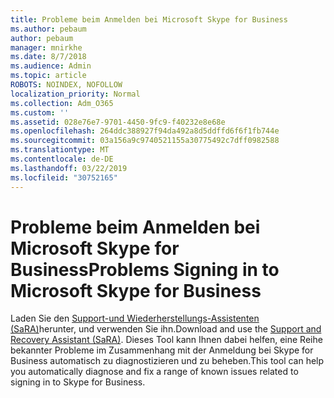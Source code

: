 ```yaml
---
title: Probleme beim Anmelden bei Microsoft Skype for Business
ms.author: pebaum
author: pebaum
manager: mnirkhe
ms.date: 8/7/2018
ms.audience: Admin
ms.topic: article
ROBOTS: NOINDEX, NOFOLLOW
localization_priority: Normal
ms.collection: Adm_O365
ms.custom: ''
ms.assetid: 028e76e7-9701-4450-9fc9-f40232e8e68e
ms.openlocfilehash: 264ddc388927f94da492a8d5ddffd6f6f1fb744e
ms.sourcegitcommit: 03a156a9c9740521155a30775492c7dff0982588
ms.translationtype: MT
ms.contentlocale: de-DE
ms.lasthandoff: 03/22/2019
ms.locfileid: "30752165"
---
```

# <a name="problems-signing-in-to-microsoft-skype-for-business"></a><span data-ttu-id="a9c2d-102">Probleme beim Anmelden bei Microsoft Skype for Business</span><span class="sxs-lookup"><span data-stu-id="a9c2d-102">Problems Signing in to Microsoft Skype for Business</span></span>

<span data-ttu-id="a9c2d-103">Laden Sie den [Support-und Wiederherstellungs-Assistenten (SaRA)](https://diagnostics.outlook.com/#/)herunter, und verwenden Sie ihn.</span><span class="sxs-lookup"><span data-stu-id="a9c2d-103">Download and use the [Support and Recovery Assistant (SaRA)](https://diagnostics.outlook.com/#/).</span></span> <span data-ttu-id="a9c2d-104">Dieses Tool kann Ihnen dabei helfen, eine Reihe bekannter Probleme im Zusammenhang mit der Anmeldung bei Skype for Business automatisch zu diagnostizieren und zu beheben.</span><span class="sxs-lookup"><span data-stu-id="a9c2d-104">This tool can help you automatically diagnose and fix a range of known issues related to signing in to Skype for Business.</span></span>
  

